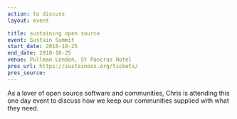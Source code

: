 ```yaml
---
action: to discuss
layout: event

title: sustaining open source
event: Sustain Summit
start_date: 2018-10-25
end_date: 2018-10-25
venue: Pullman London, St Pancras Hotel
pres_url: https://sustainoss.org/tickets/
pres_source:
---
```


As a lover of open source software and communities, Chris is attending this one day event to discuss how we keep our communities supplied with what they need.
